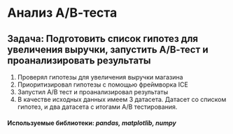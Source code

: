 # Анализ А/В-теста
## Задача: Подготовить список гипотез для увеличения выручки, запустить А/В-тест и проанализировать результаты
1. Проверял гипотезы для увеличения выручки магазина
2. Приоритизировал гипотезы с помощью фреймворка ICE
3. Запустил А/В тест и проанализировал результаты
4. В качестве исходных данных имеем 3 датасета. Датасет со списком гипотез, и два датасета с итогами А/В тестирования.
#### Используемые библиотеки: *pandas, matplotlib, numpy*
